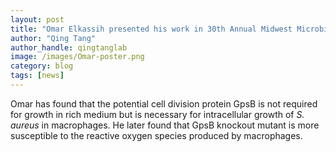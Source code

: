 ```yaml
---
layout: post
title: "Omar Elkassih presented his work in 30th Annual Midwest Microbial Pathogenesis Conference"
author: "Qing Tang"
author_handle: qingtanglab
image: /images/Omar-poster.png
category: blog
tags: [news]
---
```

Omar has found that the potential cell division protein GpsB is not required for growth in rich medium but is necessary for intracellular growth of
<i>S. aureus</i> in macrophages. He later found that GpsB knockout mutant is more susceptible to the reactive oxygen species produced by macrophages. 


